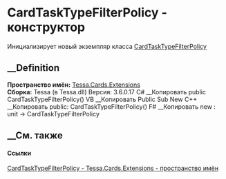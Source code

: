 # CardTaskTypeFilterPolicy - конструктор
Инициализирует новый экземпляр класса
[CardTaskTypeFilterPolicy](T_Tessa_Cards_Extensions_CardTaskTypeFilterPolicy.htm)
##  __Definition
 **Пространство имён:** [Tessa.Cards.Extensions](N_Tessa_Cards_Extensions.htm)  
 **Сборка:** Tessa (в Tessa.dll) Версия: 3.6.0.17
C# __Копировать
     public CardTaskTypeFilterPolicy()
VB __Копировать
     Public Sub New
C++ __Копировать
     public:
    CardTaskTypeFilterPolicy()
F# __Копировать
     new : unit -> CardTaskTypeFilterPolicy
##  __См. также
#### Ссылки
[CardTaskTypeFilterPolicy -
](T_Tessa_Cards_Extensions_CardTaskTypeFilterPolicy.htm)
[Tessa.Cards.Extensions - пространство имён](N_Tessa_Cards_Extensions.htm)
